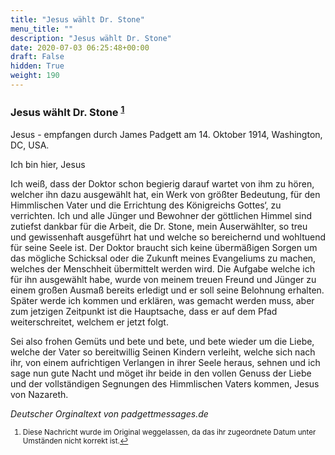 ```yaml
---
title: "Jesus wählt Dr. Stone"
menu_title: ""
description: "Jesus wählt Dr. Stone"
date: 2020-07-03 06:25:48+00:00
draft: False
hidden: True
weight: 190
---
```

### Jesus wählt Dr. Stone <sup id="a1">[1](#f1)</sup>

Jesus - empfangen durch James Padgett am 14. Oktober 1914, Washington, DC, USA.

Ich bin hier, Jesus

Ich weiß, dass der Doktor schon begierig darauf wartet von ihm zu hören, welcher ihn dazu ausgewählt hat, ein Werk von größter Bedeutung, für den Himmlischen Vater und die Errichtung des Königreichs Gottes‘, zu verrichten. Ich und alle Jünger und Bewohner der göttlichen Himmel sind zutiefst dankbar für die Arbeit, die Dr. Stone, mein Auserwählter, so treu und gewissenhaft ausgeführt hat und welche so bereichernd und wohltuend für seine Seele ist. Der Doktor braucht sich keine übermäßigen Sorgen um das mögliche Schicksal oder die Zukunft meines Evangeliums zu machen, welches der Menschheit übermittelt werden wird. Die Aufgabe welche ich für ihn ausgewählt habe, wurde von meinem treuen Freund und Jünger zu einem großen Ausmaß bereits erledigt und er soll seine Belohnung erhalten. Später werde ich kommen und erklären, was gemacht werden muss, aber zum jetzigen Zeitpunkt ist die Hauptsache, dass er auf dem Pfad weiterschreitet, welchem er jetzt folgt.

Sei also frohen Gemüts und bete und bete, und bete wieder um die Liebe, welche der Vater so bereitwillig Seinen Kindern verleiht, welche sich nach ihr, von einem aufrichtigen Verlangen in ihrer Seele heraus, sehnen und ich sage nun gute Nacht und möget ihr beide in den vollen Genuss der Liebe und der vollständigen Segnungen des Himmlischen Vaters kommen, Jesus von Nazareth.

*Deutscher Orginaltext von padgettmessages.de*
<small>

1. <large id="f1"> Diese Nachricht wurde im Original weggelassen, da das ihr zugeordnete Datum unter Umständen nicht korrekt ist.[↩](#a1)
